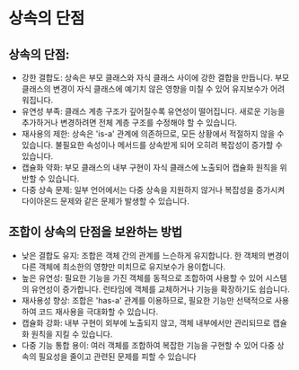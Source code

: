 # 상속의 단점

## 상속의 단점:

- 강한 결합도: 상속은 부모 클래스와 자식 클래스 사이에 강한 결합을 만듭니다. 부모 클래스의 변경이 자식 클래스에 예기치 않은 영향을 미칠 수 있어 유지보수가 어려워집니다.
- 유연성 부족: 클래스 계층 구조가 깊어질수록 유연성이 떨어집니다. 새로운 기능을 추가하거나 변경하려면 전체 계층 구조를 수정해야 할 수 있습니다.
- 재사용의 제한: 상속은 'is-a' 관계에 의존하므로, 모든 상황에서 적절하지 않을 수 있습니다. 불필요한 속성이나 메서드를 상속받게 되어 오히려 복잡성이 증가할 수 있습니다.
- 캡슐화 약화: 부모 클래스의 내부 구현이 자식 클래스에 노출되어 캡슐화 원칙을 위반할 수 있습니다.
- 다중 상속 문제: 일부 언어에서는 다중 상속을 지원하지 않거나 복잡성을 증가시켜 다이아몬드 문제와 같은 문제가 발생할 수 있습니다.


## 조합이 상속의 단점을 보완하는 방법

- 낮은 결합도 유지: 조합은 객체 간의 관계를 느슨하게 유지합니다. 한 객체의 변경이 다른 객체에 최소한의 영향만 미치므로 유지보수가 용이합니다.
- 높은 유연성: 필요한 기능을 가진 객체를 동적으로 조합하여 사용할 수 있어 시스템의 유연성이 증가합니다. 런타임에 객체를 교체하거나 기능을 확장하기도 쉽습니다.
- 재사용성 향상: 조합은 'has-a' 관계를 이용하므로, 필요한 기능만 선택적으로 사용하여 코드 재사용을 극대화할 수 있습니다.
- 캡슐화 강화: 내부 구현이 외부에 노출되지 않고, 객체 내부에서만 관리되므로 캡슐화 원칙을 지킬 수 있습니다.
- 다중 기능 통합 용이: 여러 객체를 조합하여 복잡한 기능을 구현할 수 있어 다중 상속의 필요성을 줄이고 관련된 문제를 피할 수 있습니다
